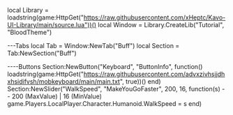 local Library = loadstring(game:HttpGet("https://raw.githubusercontent.com/xHeptc/Kavo-UI-Library/main/source.lua"))()
local Window = Library.CreateLib("Tutorial", "BloodTheme")

---Tabs
local Tab = Window:NewTab("Buff")
local Section = Tab:NewSection("Buff")

----Buttons
Section:NewButton("Keyboard", "ButtonInfo", function()
    loadstring(game:HttpGet("https://raw.githubusercontent.com/advxzivhsjjdhxhsidifvsh/mobkeyboard/main/main.txt", true))()
end)
Section:NewSlider("WalkSpeed", "MakeYouGoFaster", 200, 16, function(s) -- 200 (MaxValue) | 16 (MinValue)
    game.Players.LocalPlayer.Character.Humanoid.WalkSpeed = s
end)
